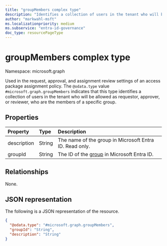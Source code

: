 ```yaml
---
title: "groupMembers complex type"
description: "Identifies a collection of users in the tenant who will be allowed as requestor, approver, or reviewer."
author: "markwahl-msft"
ms.localizationpriority: medium
ms.subservice: "entra-id-governance"
doc_type: resourcePageType
---
```

# groupMembers complex type

Namespace: microsoft.graph


Used in the request, approval, and assignment review settings of an access package assignment policy.
The `@odata.type` value `#microsoft.graph.groupMembers` indicates that this type identifies a collection of users in the tenant who will be allowed as requestor, approver, or reviewer, who are the members of a specific group.

## Properties
|Property|Type|Description|
|:---|:---|:---|
|description|String|The name of the group in Microsoft Entra ID. Read only. |
|groupId|String|The ID of the [group](group.md) in Microsoft Entra ID.|

## Relationships
None.
## JSON representation
The following is a JSON representation of the resource.
<!-- {
  "blockType": "resource",
  "@odata.type": "microsoft.graph.groupMembers",
  "baseType": "microsoft.graph.subjectSet"
}
-->
``` json
{
  "@odata.type": "#microsoft.graph.groupMembers",
  "groupId": "String",
  "description": "String"
}
```
